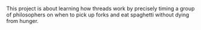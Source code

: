 This project is about learning how threads work by precisely timing a group of philosophers on when to pick up forks and eat spaghetti without dying from hunger.
